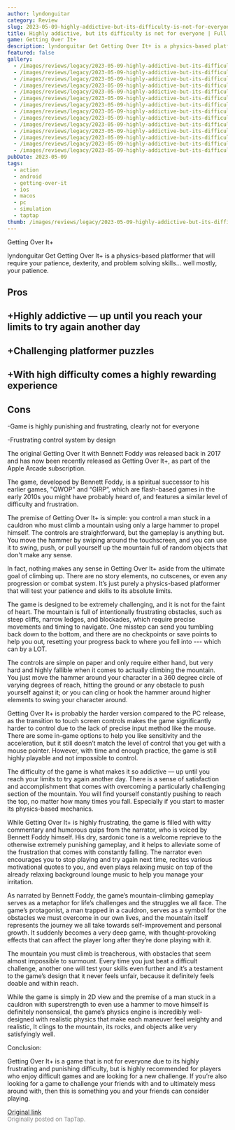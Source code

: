 ```yaml
---
author: lyndonguitar
category: Review
slug: 2023-05-09-highly-addictive-but-its-difficulty-is-not-for-everyone-full-review-getting-over-it
title: Highly addictive, but its difficulty is not for everyone | Full Review - Getting Over It+
game: Getting Over It+
description: lyndonguitar Get Getting Over It+ is a physics-based platformer that will require your patience, dexterity, and problem solving skills… well mostly, your patience.
featured: false
gallery:
  - /images/reviews/legacy/2023-05-09-highly-addictive-but-its-difficulty-is-not-for-everyone--full-review---getting-over-it-0.avif
  - /images/reviews/legacy/2023-05-09-highly-addictive-but-its-difficulty-is-not-for-everyone--full-review---getting-over-it-1.avif
  - /images/reviews/legacy/2023-05-09-highly-addictive-but-its-difficulty-is-not-for-everyone--full-review---getting-over-it-2.avif
  - /images/reviews/legacy/2023-05-09-highly-addictive-but-its-difficulty-is-not-for-everyone--full-review---getting-over-it-3.avif
  - /images/reviews/legacy/2023-05-09-highly-addictive-but-its-difficulty-is-not-for-everyone--full-review---getting-over-it-4.avif
  - /images/reviews/legacy/2023-05-09-highly-addictive-but-its-difficulty-is-not-for-everyone--full-review---getting-over-it-5.avif
  - /images/reviews/legacy/2023-05-09-highly-addictive-but-its-difficulty-is-not-for-everyone--full-review---getting-over-it-6.avif
  - /images/reviews/legacy/2023-05-09-highly-addictive-but-its-difficulty-is-not-for-everyone--full-review---getting-over-it-7.avif
  - /images/reviews/legacy/2023-05-09-highly-addictive-but-its-difficulty-is-not-for-everyone--full-review---getting-over-it-8.avif
  - /images/reviews/legacy/2023-05-09-highly-addictive-but-its-difficulty-is-not-for-everyone--full-review---getting-over-it-9.avif
  - /images/reviews/legacy/2023-05-09-highly-addictive-but-its-difficulty-is-not-for-everyone--full-review---getting-over-it-10.avif
  - /images/reviews/legacy/2023-05-09-highly-addictive-but-its-difficulty-is-not-for-everyone--full-review---getting-over-it-11.avif
  - /images/reviews/legacy/2023-05-09-highly-addictive-but-its-difficulty-is-not-for-everyone--full-review---getting-over-it-12.avif
  - /images/reviews/legacy/2023-05-09-highly-addictive-but-its-difficulty-is-not-for-everyone--full-review---getting-over-it-13.avif
pubDate: 2023-05-09
tags:
  - action
  - android
  - getting-over-it
  - ios
  - macos
  - pc
  - simulation
  - taptap
thumb: /images/reviews/legacy/2023-05-09-highly-addictive-but-its-difficulty-is-not-for-everyone--full-review---getting-over-it-0.avif
---
```


Getting Over It+

lyndonguitar
Get
Getting Over It+ is a physics-based platformer that will require your patience, dexterity, and problem solving skills… well mostly, your patience.




## Pros



## +Highly addictive — up until you reach your limits to try again another day


## +Challenging platformer puzzles


## +With high difficulty comes a highly rewarding experience




## Cons


-Game is highly punishing and frustrating, clearly not for everyone

-Frustrating control system by design

The original Getting Over It with Bennett Foddy was released back in 2017 and has now been recently released as Getting Over It+, as part of the Apple Arcade subscription.

The game, developed by Bennett Foddy, is a spiritual successor to his earlier games, "QWOP" and “GIRP”, which are flash-based games in the early 2010s you might have probably heard of,  and features a similar level of difficulty and frustration.

The premise of Getting Over It+ is simple: you control a man stuck in a cauldron who must climb a mountain using only a large hammer to propel himself. The controls are straightforward, but the gameplay is anything but. You move the hammer by swiping around the touchscreen, and you can use it to swing, push, or pull yourself up the mountain full of random objects that don't make any sense.

In fact, nothing makes any sense in Getting Over It+ aside from the ultimate goal of climbing up. There are no story elements, no cutscenes, or even any progression or combat system. It’s just purely a physics-based platformer that will test your patience and skills to its absolute limits.

The game is designed to be extremely challenging, and it is not for the faint of heart. The mountain is full of intentionally frustrating obstacles, such as steep cliffs, narrow ledges, and blockades, which require precise movements and timing to navigate. One misstep can send you tumbling back down to the bottom, and there are no checkpoints or save points to help you out, resetting your progress back to where you fell into --- which can by a LOT.

The controls are simple on paper and only require either hand, but very hard and highly fallible when it comes to actually climbing the mountain. You just move the hammer around your character in a 360 degree circle of varying degrees of reach, hitting the ground or any obstacle to push yourself against it; or you can cling or hook the hammer around higher elements to swing your character around.

Getting Over It+ is probably the harder version compared to the PC release, as the transition to touch screen controls makes the game significantly harder to control due to the lack of precise input method like the mouse. There are some in-game options to help you like sensitivity and the acceleration, but it still doesn’t match the level of control that you get with a mouse pointer. However, with time and enough practice, the game is still highly playable and not impossible to control.

The difficulty of the game is what makes it so addictive — up until you reach your limits to try again another day. There is a sense of satisfaction and accomplishment that comes with overcoming a particularly challenging section of the mountain. You will find yourself constantly pushing to reach the top, no matter how many times you fall. Especially if you start to master its physics-based mechanics.

While Getting Over It+ is highly frustrating, the game is filled with witty commentary and humorous quips from the narrator, who is voiced by Bennett Foddy himself. His dry, sardonic tone is a welcome reprieve to the otherwise extremely punishing gameplay, and it helps to alleviate some of the frustration that comes with constantly falling. The narrator even encourages you to stop playing and try again next time, recites various motivational quotes to you, and even plays relaxing music on top of the already relaxing background lounge music to help you manage your irritation.

As narrated by Bennett Foddy, the game’s mountain-climbing gameplay serves as a metaphor for life’s challenges and the struggles we all face. The game’s protagonist, a man trapped in a cauldron, serves as a symbol for the obstacles we must overcome in our own lives, and the mountain itself represents the journey we all take towards self-improvement and personal growth. It suddenly becomes a very deep game, with thought-provoking effects that can affect the player long after they’re done playing with it.

The mountain you must climb is treacherous, with obstacles that seem almost impossible to surmount. Every time you just beat a difficult challenge, another one will test your skills even further and it’s a testament to the game’s design that it never feels unfair, because it definitely feels doable and within reach.

While the game is simply in 2D view and the premise of a man stuck in a cauldron with superstrength to even use a hammer to move himself is definitely nonsensical, the game’s physics engine is incredibly well-designed with realistic physics that make each maneuver feel weighty and realistic, It clings to the mountain, its rocks, and objects alike very satisfyingly well.

Conclusion:

Getting Over It+ is a game that is not for everyone due to its highly frustrating and punishing difficulty, but is highly recommended for players who enjoy difficult games and are looking for a new challenge. If you’re also looking for a game to challenge your friends with and to ultimately mess around with, then this is something you and your friends can consider playing.

[Original link](https://www.taptap.io/post/5377545)<br><span style="font-size: 0.95em; color: #888;">Originally posted on TapTap.</span>